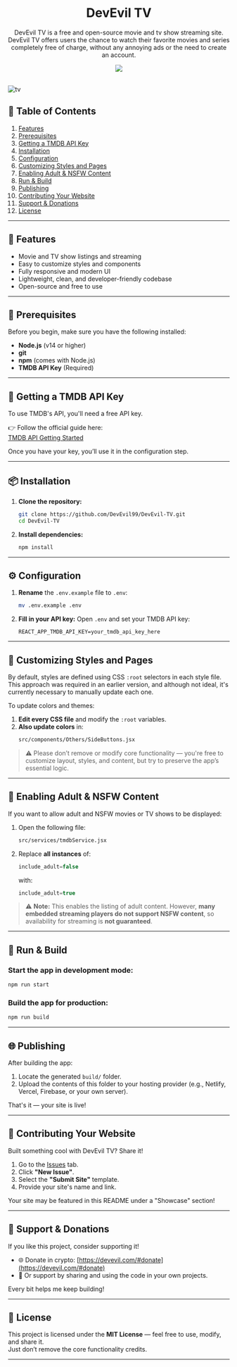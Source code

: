 <div align="center" dir="auto">
<h1 align="center">DevEvil TV</h1>
<p align="center">DevEvil TV is a free and open-source movie and tv show streaming site. DevEvil TV offers users the chance to watch their favorite movies and series completely free of charge, without any annoying ads or the need to create an account.</p>
<a align="center" href="https://discord.gg/jsQ9UP7kCA" rel="nofollow"><img align="center" src="https://img.shields.io/discord/763094597454397490?color=5865F2&labelColor=white&label=Support%20Server&logo=Discord" style="max-width: 100%;"></a>
</div>
<br>

![tv](https://github.com/user-attachments/assets/ba066a76-ad6b-40ba-8657-12ff56a80587)


## 📖 Table of Contents

1. [Features](#features)  
2. [Prerequisites](#prerequisites)  
3. [Getting a TMDB API Key](#getting-a-tmdb-api-key)  
4. [Installation](#installation)  
5. [Configuration](#configuration)  
6. [Customizing Styles and Pages](#customizing-styles-and-pages)  
7. [Enabling Adult & NSFW Content](#enabling-adult--nsfw-content)
8. [Run & Build](#run--build)  
9. [Publishing](#publishing)  
10. [Contributing Your Website](#contributing-your-website)  
11. [Support & Donations](#support--donations)  
12. [License](#license)

---

## 🚀 Features

- Movie and TV show listings and streaming
- Easy to customize styles and components  
- Fully responsive and modern UI  
- Lightweight, clean, and developer-friendly codebase  
- Open-source and free to use

---

## 🔧 Prerequisites

Before you begin, make sure you have the following installed:

- **Node.js** (v14 or higher)
- **git**
- **npm** (comes with Node.js)
- **TMDB API Key** (Required)

---

## 🔑 Getting a TMDB API Key

To use TMDB's API, you'll need a free API key.

👉 Follow the official guide here:  
[TMDB API Getting Started](https://developer.themoviedb.org/docs/getting-started)

Once you have your key, you’ll use it in the configuration step.

---

## 📦 Installation

1. **Clone the repository:**
   ```bash
   git clone https://github.com/DevEvil99/DevEvil-TV.git
   cd DevEvil-TV
   ```

2. **Install dependencies:**
   ```bash
   npm install
   ```

---

## ⚙️ Configuration

1. **Rename** the `.env.example` file to `.env`:
   ```bash
   mv .env.example .env
   ```

2. **Fill in your API key:**
   Open `.env` and set your TMDB API key:
   ```env
   REACT_APP_TMDB_API_KEY=your_tmdb_api_key_here
   ```

---

## 🎨 Customizing Styles and Pages

By default, styles are defined using CSS `:root` selectors in each style file. This approach was required in an earlier version, and although not ideal, it's currently necessary to manually update each one.

To update colors and themes:

1. **Edit every CSS file** and modify the `:root` variables.
2. **Also update colors** in:
   ```bash
   src/components/Others/SideButtons.jsx
   ```

> ⚠️ Please don’t remove or modify core functionality — you're free to customize layout, styles, and content, but try to preserve the app’s essential logic.

---

## 🔞 Enabling Adult & NSFW Content

If you want to allow adult and NSFW movies or TV shows to be displayed:

1. Open the following file:
   ```bash
   src/services/tmdbService.jsx
   ```

2. Replace **all instances** of:
   ```js
   include_adult=false
   ```
   with:
   ```js
   include_adult=true
   ```

> ⚠️ **Note:** This enables the listing of adult content. However, **many embedded streaming players do not support NSFW content**, so availability for streaming is **not guaranteed**.

---

## 🧪 Run & Build

### Start the app in development mode:
```bash
npm run start
```

### Build the app for production:
```bash
npm run build
```

---

## 🌐 Publishing

After building the app:

1. Locate the generated `build/` folder.
2. Upload the contents of this folder to your hosting provider (e.g., Netlify, Vercel, Firebase, or your own server).

That's it — your site is live!

---

## 🌟 Contributing Your Website

Built something cool with DevEvil TV? Share it!

1. Go to the [Issues](https://github.com/DevEvil99/DevEvil-TV/issues) tab.
2. Click **"New Issue"**.
3. Select the **"Submit Site"** template.
4. Provide your site's name and link.

Your site may be featured in this README under a "Showcase" section!

---

## 💖 Support & Donations

If you like this project, consider supporting it!

- 🌐 Donate in crypto: [https://devevil.com/#donate](https://devevil.com/#donate)  
- 📢 Or support by sharing and using the code in your own projects.

Every bit helps me keep building!

---

## 📜 License

This project is licensed under the **MIT License** — feel free to use, modify, and share it.  
Just don’t remove the core functionality credits.

---
